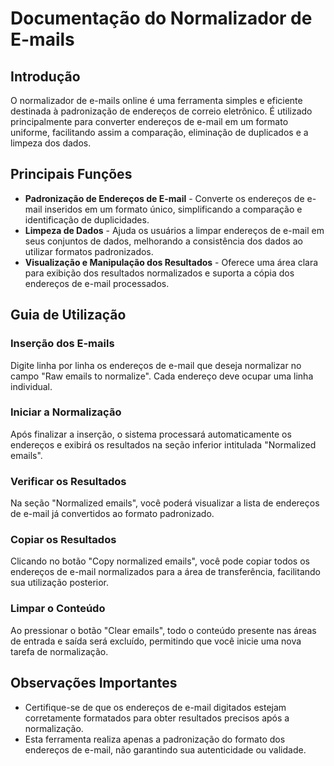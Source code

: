 # Documentação do Normalizador de E-mails

## Introdução

O normalizador de e-mails online é uma ferramenta simples e eficiente destinada à padronização de endereços de correio eletrônico. É utilizado principalmente para converter endereços de e-mail em um formato uniforme, facilitando assim a comparação, eliminação de duplicados e a limpeza dos dados.

## Principais Funções

- **Padronização de Endereços de E-mail** - Converte os endereços de e-mail inseridos em um formato único, simplificando a comparação e identificação de duplicidades.
- **Limpeza de Dados** - Ajuda os usuários a limpar endereços de e-mail em seus conjuntos de dados, melhorando a consistência dos dados ao utilizar formatos padronizados.
- **Visualização e Manipulação dos Resultados** - Oferece uma área clara para exibição dos resultados normalizados e suporta a cópia dos endereços de e-mail processados.

## Guia de Utilização

### Inserção dos E-mails

Digite linha por linha os endereços de e-mail que deseja normalizar no campo "Raw emails to normalize". Cada endereço deve ocupar uma linha individual.

### Iniciar a Normalização

Após finalizar a inserção, o sistema processará automaticamente os endereços e exibirá os resultados na seção inferior intitulada "Normalized emails".

### Verificar os Resultados

Na seção "Normalized emails", você poderá visualizar a lista de endereços de e-mail já convertidos ao formato padronizado.

### Copiar os Resultados

Clicando no botão "Copy normalized emails", você pode copiar todos os endereços de e-mail normalizados para a área de transferência, facilitando sua utilização posterior.

### Limpar o Conteúdo

Ao pressionar o botão "Clear emails", todo o conteúdo presente nas áreas de entrada e saída será excluído, permitindo que você inicie uma nova tarefa de normalização.

## Observações Importantes

- Certifique-se de que os endereços de e-mail digitados estejam corretamente formatados para obter resultados precisos após a normalização.
- Esta ferramenta realiza apenas a padronização do formato dos endereços de e-mail, não garantindo sua autenticidade ou validade.